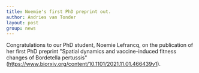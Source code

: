 ```yaml
---
title: Noemie's first PhD preprint out.
author: Andries van Tonder
layout: post
group: news
---
```


Congratulations to our PhD student, Noemie Lefrancq, on the publication of her first PhD preprint "Spatial dynamics and vaccine-induced fitness changes of Bordetella pertussis" (https://www.biorxiv.org/content/10.1101/2021.11.01.466439v1).